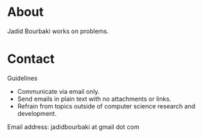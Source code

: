 # About

Jadid Bourbaki works on problems.

# Contact 

Guidelines

- Communicate via email only. 
- Send emails in plain text with no attachments or links.
- Refrain from topics outside of computer science research and development.

Email address: jadidbourbaki at gmail dot com
